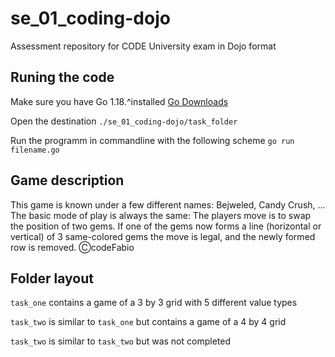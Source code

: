 # se_01_coding-dojo
Assessment repository for CODE University exam in Dojo format

## Runing the code
Make sure you have Go 1.18.^installed
[Go Downloads](https://go.dev/dl/)

Open the destination `./se_01_coding-dojo/task_folder` 

Run the programm in commandline with the following scheme
```go run filename.go```

## Game description 
This game is known under a few different names: Bejweled, Candy Crush, ... The basic mode of play is always the same: The players move is to swap the position of two gems. If one of the gems now forms a line (horizontal or vertical) of 3 same-colored gems the move is legal, and the newly formed row is removed. ⒸcodeFabio

## Folder layout
`task_one` contains a game of a 3 by 3 grid with 5 different value types

`task_two` is similar to `task_one` but  contains a game of a 4 by 4 grid

`task_two` is similar to `task_two` but  was not completed
